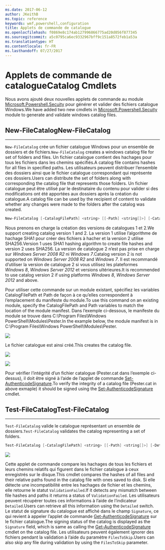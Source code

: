 ```yaml
---
ms.date: 2017-06-12
author: JKeithB
ms.topic: reference
keywords: wmf,powershell,configuration
title: Applets de commande de catalogue
ms.openlocfilehash: f0869e8c174ab127996866775ad20d056f877345
ms.sourcegitcommit: a5c0795ca6ec9332967bff9c151a8572feb1a53a
ms.translationtype: HT
ms.contentlocale: fr-FR
ms.lasthandoff: 07/27/2017
---
```

# <a name="catalog-cmdlets"></a><span data-ttu-id="65432-103">Applets de commande de catalogue</span><span class="sxs-lookup"><span data-stu-id="65432-103">Catalog Cmdlets</span></span>  

<span data-ttu-id="65432-104">Nous avons ajouté deux nouvelles applets de commande au module [Microsoft.Powershell.Secuity](https://technet.microsoft.com/en-us/library/hh847877.aspx) pour générer et valider des fichiers catalogue Windows.</span><span class="sxs-lookup"><span data-stu-id="65432-104">We have added two new cmdlets in [Microsoft.Powershell.Secuity](https://technet.microsoft.com/en-us/library/hh847877.aspx) module to generate and validate windows catalog files.</span></span>  

## <a name="new-filecatalog"></a><span data-ttu-id="65432-105">New-FileCatalog</span><span class="sxs-lookup"><span data-stu-id="65432-105">New-FileCatalog</span></span> 
--------------------------------

<span data-ttu-id="65432-106">`New-FileCatalog` crée un fichier catalogue Windows pour un ensemble de dossiers et de fichiers.</span><span class="sxs-lookup"><span data-stu-id="65432-106">`New-FileCatalog` creates a windows catalog file for set of folders and files.</span></span> <span data-ttu-id="65432-107">Un fichier catalogue contient des hachages pour tous les fichiers dans les chemins spécifiés.</span><span class="sxs-lookup"><span data-stu-id="65432-107">A catalog file contains hashes for all files in specified paths.</span></span> <span data-ttu-id="65432-108">Les utilisateurs peuvent distribuer l’ensemble des dossiers ainsi que le fichier catalogue correspondant qui représente ces dossiers.</span><span class="sxs-lookup"><span data-stu-id="65432-108">Users can distribute the set of folders along with corresponding the catalog file that represents those folders.</span></span> <span data-ttu-id="65432-109">Un fichier catalogue peut être utilisé par le destinataire du contenu pour valider si des modifications ont été apportées aux dossiers après la création du catalogue.</span><span class="sxs-lookup"><span data-stu-id="65432-109">A catalog file can be used by the recipient of content to validate whether any changes were made to the folders after the catalog was created.</span></span>    

```powershell
New-FileCatalog [-CatalogFilePath] <string> [[-Path] <string[]>] [-CatalogVersion <int>] [-WhatIf] [-Confirm] [<CommonParameters>]
```
<span data-ttu-id="65432-110">Nous prenons en charge la création des versions de catalogues 1 et 2.</span><span class="sxs-lookup"><span data-stu-id="65432-110">We support creating catalog version 1 and 2.</span></span> <span data-ttu-id="65432-111">La version 1 utilise l’algorithme de hachage SHA1 pour créer des fichiers à hacher et la version 2 utilise SHA256.</span><span class="sxs-lookup"><span data-stu-id="65432-111">Version 1 uses SHA1 hashing algorithm to create file hashes and version 2 uses SHA256.</span></span> <span data-ttu-id="65432-112">La version de catalogue 2 n’est pas prise en charge sur *Windows Server 2008 R2* ni *Windows 7*.</span><span class="sxs-lookup"><span data-stu-id="65432-112">Catalog version 2 is not supported on *Windows Server 2008 R2* and *Windows 7*.</span></span> <span data-ttu-id="65432-113">Il est recommandé d’utiliser la version de catalogue 2 si vous utilisez les plateformes *Windows 8*, *Windows Server 2012* et versions ultérieures.</span><span class="sxs-lookup"><span data-stu-id="65432-113">It is recommended to use catalog version 2 if using platforms *Windows 8*, *Windows Server 2012* and above.</span></span>  

<span data-ttu-id="65432-114">Pour utiliser cette commande sur un module existant, spécifiez les variables CatalogFilePath et Path de façon à ce qu’elles correspondent à l’emplacement du manifeste du module.</span><span class="sxs-lookup"><span data-stu-id="65432-114">To use this command on an existing module, specify the CatalogFilePath and Path variables to match the location of the module manifest.</span></span> <span data-ttu-id="65432-115">Dans l’exemple ci-dessous, le manifeste du module se trouve dans C:\Program Files\Windows PowerShell\Modules\Pester.</span><span class="sxs-lookup"><span data-stu-id="65432-115">In the example below, the module manifest is in C:\Program Files\Windows PowerShell\Modules\Pester.</span></span> 

![](../images/NewFileCatalog.jpg)

<span data-ttu-id="65432-116">Le fichier catalogue est ainsi créé.</span><span class="sxs-lookup"><span data-stu-id="65432-116">This creates the catalog file.</span></span> 

![](../images/CatalogFile1.jpg)  

![](../images/CatalogFile2.jpg) 

<span data-ttu-id="65432-117">Pour vérifier l’intégrité d’un fichier catalogue (Pester.cat dans l’exemple ci-dessus), il doit être signé à l’aide de l’applet de commande [Set-AuthenticodeSignature](https://technet.microsoft.com/library/hh849819.aspx).</span><span class="sxs-lookup"><span data-stu-id="65432-117">To verify the integrity of a catalog file (Pester.cat in above exmaple) it should be signed using the [Set-AuthenticodeSignature](https://technet.microsoft.com/library/hh849819.aspx) cmdlet.</span></span>   


## <a name="test-filecatalog"></a><span data-ttu-id="65432-118">Test-FileCatalog</span><span class="sxs-lookup"><span data-stu-id="65432-118">Test-FileCatalog</span></span> 
--------------------------------

<span data-ttu-id="65432-119">`Test-FileCatalog` valide le catalogue représentant un ensemble de dossiers.</span><span class="sxs-lookup"><span data-stu-id="65432-119">`Test-FileCatalog` validates the catalog representing a set of folders.</span></span> 

```powershell
Test-FileCatalog [-CatalogFilePath] <string> [[-Path] <string[]>] [-Detailed] [-FilesToSkip <string[]>] [-WhatIf] [-Confirm] [<CommonParameters>]
```

![](../images/TestFileCatalog.jpg)

<span data-ttu-id="65432-120">Cette applet de commande compare les hachages de tous les fichiers et leurs chemins relatifs qui figurent dans le fichier catalogue à ceux enregistrés sur le disque.</span><span class="sxs-lookup"><span data-stu-id="65432-120">This cmdlet compares the hashes of all files and their relative paths found in the catalog file with ones saved to disk.</span></span> <span data-ttu-id="65432-121">Si elle détecte une incompatibilité entre les hachages de fichier et les chemins, elle retourne le statut `ValidationFailed`.</span><span class="sxs-lookup"><span data-stu-id="65432-121">If it detects any mismatch between file hashes and paths it returns a status of `ValidationFailed`.</span></span> <span data-ttu-id="65432-122">Les utilisateurs peuvent récupérer toutes ces informations à l’aide de l’indicateur `Detailed`.</span><span class="sxs-lookup"><span data-stu-id="65432-122">Users can retrieve all this information using the `Detailed` switch.</span></span> <span data-ttu-id="65432-123">Le statut de signature du catalogue est affiché dans le champ `Signature`, ce qui revient à appeler l’applet de commande [Get-AuthenticodeSignature](https://technet.microsoft.com/en-us/library/hh849805.aspx) sur le fichier catalogue.</span><span class="sxs-lookup"><span data-stu-id="65432-123">The signing status of the catalog is displayed as the `Signature` field, which is same as calling the [Get-AuthenticodeSignature](https://technet.microsoft.com/en-us/library/hh849805.aspx) cmdlet on the catalog file.</span></span> <span data-ttu-id="65432-124">Les utilisateurs peuvent également ignorer des fichiers pendant la validation à l’aide du paramètre `FilesToSkip`.</span><span class="sxs-lookup"><span data-stu-id="65432-124">Users can also skip any file during validation by using the `FilesToSkip` parameter.</span></span> 

